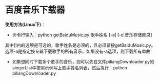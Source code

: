 百度音乐下载器
===============

**使用方法(Linux下)**：

- 命令行输入：python getBaiduMusic.py 歌手姓名 [-a] [-d 音乐存储目录]

其中[]内的选项是可选的，歌手姓名是必须的，且必须紧接getBaiduMusic.py。选项-a是指定按专辑下载歌手的所有音乐，如果没有-a选项，则下载所有单曲

- 如果想同时下载多个歌手的音乐，则可以先在文件piliangDownloader.py的singerList中按照示例写上歌手姓名列表，然后执行：python piliangDownloader.py